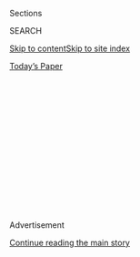 <div id="app">

<div>

<div>

<div>

<div class="NYTAppHideMasthead css-1q2w90k e1suatyy0">

<div class="section css-ui9rw0 e1suatyy2">

<div class="css-eph4ug er09x8g0">

<div class="css-6n7j50">

</div>

<span class="css-1dv1kvn">Sections</span>

<div class="css-10488qs">

<span class="css-1dv1kvn">SEARCH</span>

</div>

[Skip to content](#site-content)[Skip to site
index](#site-index)

</div>

<div class="css-10698na e1huz5gh0">

</div>

</div>

<div id="masthead-bar-one" class="section hasLinks css-15hmgas e1csuq9d3">

<div class="css-uqyvli e1csuq9d0">

</div>

<div class="css-1uqjmks e1csuq9d1">

</div>

<div class="css-9e9ivx">

[](https://myaccount.nytimes3xbfgragh.onion/auth/login?response_type=cookie&client_id=vi)

</div>

<div class="css-1bvtpon e1csuq9d2">

[Today’s
Paper](https://www.nytimes3xbfgragh.onion/section/todayspaper)

</div>

</div>

</div>

</div>

<div data-aria-hidden="false">

<div id="site-content" data-role="main">

<div>

<div class="css-1aor85t" style="opacity:0.000000001;z-index:-1;visibility:hidden">

<div class="css-1hqnpie">

<div class="css-epjblv">

<span class="css-17xtcya">[Opinion](/section/opinion)</span><span class="css-x15j1o">|</span><span class="css-fwqvlz">Will
Clean Energy Projects Face Troubles That Have Bedeviled
Pipelines?</span>

</div>

<div class="css-k008qs">

<div class="css-1iwv8en">

<span class="css-18z7m18"></span>

<div>

</div>

</div>

<span class="css-1n6z4y">https://nyti.ms/3fL4eqN</span>

<div class="css-1705lsu">

<div class="css-4xjgmj">

<div class="css-4skfbu" data-role="toolbar" data-aria-label="Social Media Share buttons, Save button, and Comments Panel with current comment count" data-testid="share-tools">

  - 
  - 
  - 
  - 
    
    <div class="css-6n7j50">
    
    </div>

  - 

</div>

</div>

</div>

</div>

</div>

</div>

<div id="NYT_TOP_BANNER_REGION" class="css-13pd83m">

</div>

<div id="top-wrapper" class="css-1sy8kpn">

<div id="top-slug" class="css-l9onyx">

Advertisement

</div>

[Continue reading the main
story](#after-top)

<div class="ad top-wrapper" style="text-align:center;height:100%;display:block;min-height:250px">

<div id="top" class="place-ad" data-position="top" data-size-key="top">

</div>

</div>

<div id="after-top">

</div>

</div>

<div>

<div class="css-v5btjw etb61u70">

<div class="css-v05ibm etb61u71">

[Opinion](/section/opinion)

</div>

</div>

<div id="sponsor-wrapper" class="css-1hyfx7x">

<div id="sponsor-slug" class="css-19vbshk">

Supported by

</div>

[Continue reading the main
story](#after-sponsor)

<div id="sponsor" class="ad sponsor-wrapper" style="text-align:center;height:100%;display:block">

</div>

<div id="after-sponsor">

</div>

</div>

<div class="css-186x18t">

</div>

<div class="css-1vkm6nb ehdk2mb0">

# Will Clean Energy Projects Face Troubles That Have Bedeviled Pipelines?

</div>

If the permit process is not improved, solar and wind energy efforts may
face protracted delays or shutdowns.

<div class="css-18e8msd">

<div class="css-vp77d3 epjyd6m0">

<div class="css-1baulvz">

By <span class="css-1baulvz last-byline" itemprop="name">Jason
Bordoff</span>

<div class="css-8atqhb">

Mr. Bordoff is director of Columbia University’s Center on Global Energy
Policy

</div>

</div>

</div>

  - July 20,
    2020

  - 
    
    <div class="css-4xjgmj">
    
    <div class="css-d8bdto" data-role="toolbar" data-aria-label="Social Media Share buttons, Save button, and Comments Panel with current comment count" data-testid="share-tools">
    
      - 
      - 
      - 
      - 
        
        <div class="css-6n7j50">
        
        </div>
    
      - 
    
    </div>
    
    </div>

</div>

<div class="css-79elbk" data-testid="photoviewer-wrapper">

<div class="css-z3e15g" data-testid="photoviewer-wrapper-hidden">

</div>

<div class="css-1a48zt4 ehw59r15" data-testid="photoviewer-children">

![<span class="css-16f3y1r e13ogyst0" data-aria-hidden="true">Offshore
wind farm turbines near Block Island, R.I. Commercial fishermen in the
Northeast have claimed that offshore turbines interfere with their
fisheries.</span><span class="css-cnj6d5 e1z0qqy90" itemprop="copyrightHolder"><span class="css-1ly73wi e1tej78p0">Credit...</span><span><span>Chang
W. Lee/The New York
Times</span></span></span>](https://static01.graylady3jvrrxbe.onion/images/2020/07/17/opinion/17Bordoff/merlin_127646141_2f53b6f9-2dca-4c89-8762-bfe225beb311-articleLarge.jpg?quality=75&auto=webp&disable=upscale)

</div>

</div>

</div>

<div class="section meteredContent css-1r7ky0e" name="articleBody" itemprop="articleBody">

<div class="css-1fanzo5 StoryBodyCompanionColumn">

<div class="css-53u6y8">

This month, environmentalists celebrated setbacks to [three major oil
and gas
pipelines](https://www.nytimes3xbfgragh.onion/reuters/2020/07/08/us/08reuters-usa-pipelines.html),
nearly a decade after the protests against the Keystone XL pipeline
began. Yet what goes around can come around. Legal strategies that have
derailed pipelines can also be turned against clean energy projects
urgently needed to combat climate change.

The path forward is not to gut the environmental review process, as
President Trump
[proposed](https://www.nytimes3xbfgragh.onion/2020/07/15/climate/trump-environment-nepa.html)
last week. Rather, the government must make the permitting process work
better if it is to quickly develop renewable energy projects and improve
the grid infrastructure while upholding the nation’s landmark
environmental laws.

This is especially important now. With no time to delay in combating
climate change, and the economy in need of a boost, we need large
government investment in clean energy infrastructure from electric car
charging to mass transit and rail, as former Vice President Joe Biden
[proposed](https://www.nytimes3xbfgragh.onion/2020/07/14/us/politics/biden-climate-plan.html)
last week.

The three pipeline cases followed a boom in oil and gas output in the
United States over the past decade. Environmental groups have developed
sophisticated legal strategies to block the pipelines that get fuel to
market. Major pipeline projects usually require federal permits, such as
when they cross certain water bodies, wetlands or public lands. But
before those permits can be issued, federal law requires the government
to conduct a review of the project’s environmental impacts. This process
has become increasingly expensive, time consuming and susceptible to
litigation, especially for large energy infrastructure projects.

</div>

</div>

<div class="css-1fanzo5 StoryBodyCompanionColumn">

<div class="css-53u6y8">

The recent pipeline setbacks occurred, among other reasons, because the
courts found that the Trump administration’s environmental reviews cut
corners. Its effort to fast-track projects in the name of “energy
dominance” came back to bite the very projects it was meant to help.

First, a Montana court ruled in the Keystone XL pipeline litigation that
the federal government had failed to properly consult on threatened and
endangered species when it reauthorized a program to streamline water
permits. The Supreme Court then [rejected a
request](https://www.supremecourt.gov/orders/courtorders/070620zr_2d83.pdf)
from the Trump administration to allow construction of parts of the
pipeline that had been blocked by the judge.

In addition, two of the nation’s largest utilities announced they were
[abandoning
plans](https://www.nytimes3xbfgragh.onion/2020/07/05/business/atlantic-coast-pipeline-cancel-dominion-energy-berkshire-hathaway.html)
to build a 600-mile natural gas pipeline crossing the Appalachian Trail
because of rising costs, ongoing delays and regulatory
[uncertainty](https://news.dominionenergy.com/2020-07-05-Dominion-Energy-and-Duke-Energy-Cancel-the-Atlantic-Coast-Pipeline)
arising from the Montana ruling. And that was followed by a federal
court ordering another high-profile oil pipeline, the Dakota Access
project, which has been a focus of protests from Native Americans and
environmentalists, to [shut
down](https://www.nytimes3xbfgragh.onion/aponline/2020/07/06/business/ap-us-dakota-access-pipeline.html)
pending revisions to an environmental review that the court found to be
deficient, [an order since
stayed](https://www.marketwatch.com/story/federal-appeals-court-temporarily-halts-dakota-access-pipeline-shutdown-2020-07-14)
pending appeal.

These pipeline defeats reflect an increasingly sophisticated legal
strategy to use complex environmental laws designed to protect public
lands, water, endangered species and air quality to block fossil fuels
projects based on flaws in environmental reviews and regulatory
approvals. Yet those very tactics can now be used to impede clean energy
projects, which have impacts as well. For example, solar projects sited
in the deserts of Western states may affect the habitat of the
endangered desert tortoise. Commercial fishermen in the Northeast have
opposed offshore wind projects they claim will interfere with their
fisheries.

Delay is problematic not only because time is short to curb emissions,
but also because the need for large government spending to boost an
economy reeling from Covid-19 shutdowns may create a unique opportunity
to invest in clean energy. The very nature of economic stimulus means
the faster funds can be deployed, the more effective they can be.

</div>

</div>

<div class="css-1fanzo5 StoryBodyCompanionColumn">

<div class="css-53u6y8">

The Trump administration’s approach of shortcutting environmental
reviews and avoiding meaningful community engagement has been
self-defeating. His so-called reforms — which would set arbitrary time
limits, exclude from review certain project impacts such as climate
change, and give short shrift to input from local communities — are
misguided and provide grist for years of litigation.

The environmental review process needs to be improved, but not by
cutting corners. There is no simple solution, but there are several
actions the federal government can take. First, more should be done to
invest the resources necessary and use the authorities available under
the [FAST Act
of 2015](https://law.stanford.edu/2015/12/10/congress-just-enacted-new-permitting-requirements-for-energy-projects-did-you-miss-it/)
to achieve the law’s aim to improve coordination among federal agencies
on major infrastructure projects, hold them accountable to reasonable
timetables, and track progress. Second, to see the full consequences of
environmental impacts, environmental benefits of clean energy projects
like lower emissions should be considered along with potential harms.
Finally, communities near these projects should be included to address
concerns, develop solutions and defuse opposition.

Environmental activists will view the legal blows landed on pipelines as
a victory. But if the federal environmental review and permitting
processes that stymied those projects are not improved, the massive
clean energy investments required to transform our energy economy may
fall victim next.

[Jason
Bordoff](https://sipa.columbia.edu/faculty-research/faculty-directory/jason-bordoff)
is director of Columbia University’s Center on Global Energy Policy and
was on the staffs of the National Security Council and Council on
Environmental Quality under President Barack Obama*.*

*The Times is committed to publishing* [*a diversity of
letters*](https://www.nytimes3xbfgragh.onion/2019/01/31/opinion/letters/letters-to-editor-new-york-times-women.html)
*to the editor. We’d like to hear what you think about this or any of
our articles. Here are some*
[*tips*](https://help.nytimes3xbfgragh.onion/hc/en-us/articles/115014925288-How-to-submit-a-letter-to-the-editor)*.
And here’s our email:*
[*letters@NYTimes.com*](mailto:letters@NYTimes.com)*.*

*Follow The New York Times Opinion section on*
[*Facebook*](https://www.facebookcorewwwi.onion/nytopinion)*,* [*Twitter
(@NYTopinion)*](http://twitter.com/NYTOpinion) *and*
[*Instagram*](https://www.instagram.com/nytopinion/)*.*

</div>

</div>

</div>

<div>

</div>

<div>

</div>

<div>

</div>

<div>

<div id="bottom-wrapper" class="css-1ede5it">

<div id="bottom-slug" class="css-l9onyx">

Advertisement

</div>

[Continue reading the main
story](#after-bottom)

<div id="bottom" class="ad bottom-wrapper" style="text-align:center;height:100%;display:block;min-height:90px">

</div>

<div id="after-bottom">

</div>

</div>

</div>

</div>

</div>

## Site Index

<div>

</div>

## Site Information Navigation

  - [© <span>2020</span> <span>The New York Times
    Company</span>](https://help.nytimes3xbfgragh.onion/hc/en-us/articles/115014792127-Copyright-notice)

<!-- end list -->

  - [NYTCo](https://www.nytco.com/)
  - [Contact
    Us](https://help.nytimes3xbfgragh.onion/hc/en-us/articles/115015385887-Contact-Us)
  - [Work with us](https://www.nytco.com/careers/)
  - [Advertise](https://nytmediakit.com/)
  - [T Brand Studio](http://www.tbrandstudio.com/)
  - [Your Ad
    Choices](https://www.nytimes3xbfgragh.onion/privacy/cookie-policy#how-do-i-manage-trackers)
  - [Privacy](https://www.nytimes3xbfgragh.onion/privacy)
  - [Terms of
    Service](https://help.nytimes3xbfgragh.onion/hc/en-us/articles/115014893428-Terms-of-service)
  - [Terms of
    Sale](https://help.nytimes3xbfgragh.onion/hc/en-us/articles/115014893968-Terms-of-sale)
  - [Site
    Map](https://spiderbites.nytimes3xbfgragh.onion)
  - [Help](https://help.nytimes3xbfgragh.onion/hc/en-us)
  - [Subscriptions](https://www.nytimes3xbfgragh.onion/subscription?campaignId=37WXW)

</div>

</div>

</div>

</div>
